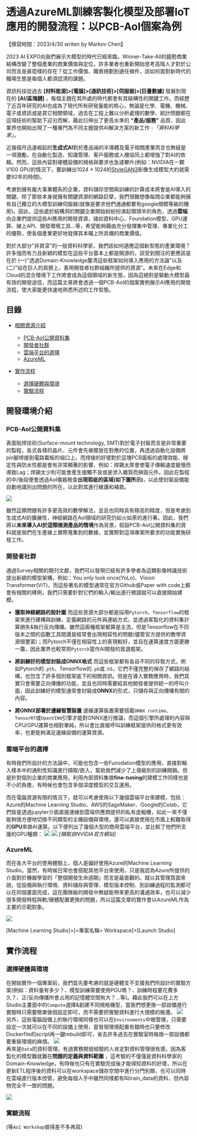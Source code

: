 # 透過AzureML訓練客製化模型及部署IoT應用的開發流程：以PCB-AoI個案為例


【撰寫時間：2023/4/30 writen by Markov Chen】

2023 AI EXPO向我們展示大模型的時代已經來臨，Winner-Take-All的趨勢商業結構改變了整個產業的商業價值與定位，許多業者也重新開始思考高階人才對於公司而言是甚麼樣的存在？從工作價值、職責規劃到適任條件，該如何面對新時代的職場生態是每個人都須認清的課題。

資訊科技從過去 **[材料能源]>[電腦]>[通訊技術]>[伺服器]>[巨量數據]** 發展到現在的 **[AI/區塊鏈]** ，每個主題在其所處的時代都會有其結構性的關鍵工作。而經歷了近百年研究的AI也成為了現代所有研發量能的核心，無論是化學、電機、機械、電子或資訊或是其它相關領域，過去在工程上難以分析處理的數學、統計問題都在這項技術的幫助下迎刃而解，藉此衍伸出了更高水準的 **"產品/服務"** 品質，因此業界也開始出現了一種專門為不同主題提供AI解決方案的新工作 -*「資料科學家」*。

近幾個月迅速崛起的**生成式AI**對於產品端的半導體及電子相關產業而言也無疑是一項激勵，在自動化製造、知識管理、客戶服務或人機協同上都增強了對AI的依賴。然而，這些內容對硬體設備的規格與要求也急遽攀升(例如：NVIDIA在一顆V100 GPU的情況下，要訓練出1024 * 1024的[StyleGAN3](https://nvlabs-fi-cdn.nvidia.com/stylegan3/stylegan3-paper.pdf)影像生成模型大約就需要92年的時間)。

考慮到擁有龐大事業體系的企業，資料儲存空間與訓練的計算成本將會是AI導入的關鍵。除了那些本身就擁有關鍵資源的網路巨擘，我們很難想像每間企業都能夠擁有自己獨立的大模型訓練伺服器(就像是要求他們通通都要有google規模等級的機房)。因此，這些處於結構洞的關鍵企業開始紛紛扮演起領頭羊的角色，透過**雲端**向企業們提供這些AI應用的開發資源，諸如資料中心、Foundation模型、GPU運算、線上API、開發環境工具...等，希望能夠藉由充分發揮集中管理、專業化分工的優勢，使各個產業更好地發揮其本職上所具備的商業價值。

對於大部分"非資深"的一般資料科學家，我們該如何適應這個新型態的產業環境？許多強而有力且新穎的模型在這些平台基本上都是開源的，該受到關注的更應該是在於 (一)"透過Domain-Knowledge釐清這些框架如何導入應用的方法論"以及 (二)"站在巨人的肩膀上，善用開發者社群組織所提供的資源"。未來在Edge和Cloud的混合環境下工作將會成為這個領域的新生態，因為這絕對是驅動大模型最有效的開發途徑，而這篇文章將會透過一個PCB-AoI的個案實例展示AI應用的開發流程，使大家能更快速地熟悉所述的工作型態。

## 目錄

- [相關資源介紹](#)
    - [PCB-AoI公開資料集](#)
    - [開發者社群](#)
    - [雲端平台的選擇](#)
    - [AzureML](#)

- [實作流程](#)
    - [選擇硬體與環境](#)
    - [實驗流程](#)

## 開發環境介紹
### PCB-AoI公開資料集
表面貼焊技術(Surface-mount technology, SMT)對於電子封裝而言是非常重要的製程，各式各樣的晶片、元件會先被擺放在對應的位置，再透過自動化設備將pin腳焊接到電路載板的端口上。而焊接的好壞對於這塊PCB面板的處理效能、穩定性與防水性都是會有非常顯著的影響，例如：焊錫太厚會使電子傳輸速度變慢而導致Lag；焊錫太少則可能會產生接觸不良或是滲入雜質而損毀元件。因此在製程的中/後段便會透過AoI儀器檢查**出現瑕疵的區域(如下圖所示)**，以此使封裝設備能自動地識別出問題的所在，以此對其進行維護和補救。

![](https://i.imgur.com/fXKB5cH.jpg)

雖然這類問題有許多更高效的數學解法，並且也同時具有極高的精度，但是考慮到生成式AI的擴展性，神經網路在AoI領域的研究仍如火如荼的進行著。因此，我們將以**未來導入AI於這類檢測產品的情境**作為背景，假設PCB-AoI公開資料集的資料就是我們在生產線上實際蒐集到的數據，並實際對這項專案所要求的功能實施研發工作。


### 開發者社群
通過Survey相關的期刊文獻，我們可以發現已經有許多學者為這類影像辨識技術提出新穎的模型架構，例如：You only look once(YoLo)、Vision Transformer(ViT)，而這些著名的模型通常在官方Github或Paper with code上都會有相關的釋例，我們只需要針對它們的輸入/輸出進行微調就可以直接開始建模。

* **獲取神經網路的設計圖**
而這些資源大部分都是採用`Pytorch`、`Tensorflow`的框架來進行建構與訓練，定義網路的元件與連結方式，並透過客製化的資料集計算損失&執行反向傳播。雖然這兩種框架都算是主流，但是Tensorflow在不同版本之間的函數工具間還是經常會出現相容性的問題(儘管官方提供的教學資源很豐富)；而Pytorch不僅在相容性上的表現較好，並且在運算速度方面更勝一籌，因此業界也較常把`Pytorch`當作AI開發的首選框架。

* **將訓練好的模型封裝成ONNX格式**
而這些框架都有各自不同的存取方式，例如Pytorch的`.pth`、Tensorflow的`.pb`或`.h5`，它們不僅完整的保存了網路的結構，也包含了許多個別框架底下的相關資訊。但是在導入實務應用時，我們其實只會需要正向傳播的功能，並且也同時需要給其他開發者提供統一的呼叫介面，因此訓練好的模型通常會封裝成**ONNX**的形式，只儲存與正向傳播有關的內容。

* **將ONNX部署於邊緣智慧裝置**
邊緣運算裝置需要搭載`ONNX runtime`、`TensorRT`或`OpenVINO`引擎才能對ONNX進行推論，而這個引擎所處理的內容與CPU/GPU運算也相對單純，所以會比直接呼叫訓練框架提供的格式更有效率，也更能夠滿足邊緣設備的運算資源。

### 雲端平台的選擇

有時我們所設計的方法論中，可能也包含一些Funodation模型的應用，直接對輸入樣本中的通則性知識進行擷取/嵌入，幫助我們減少了上億級別的訓練開銷。但是針對個別企業的商業應用，利用內部資料集做**fine-tuning**的建模工作同樣也是不小的負擔，有時候也會包含多個深度模型的交互運用。

而在電腦資源有限的情況下，就可以考慮使用以下幾個雲端平台來建模，包括：Azure的Machine Learning Studio、AWS的SageMaker、Google的Colab，它們皆是透過jupyter介面直接連線到雲端供應商提供的私有虛擬機，如此一來不僅能夠很方便地切換不同類型的主機設備與環境，還可以直接使用在市面上較難取得的**GPU**來做AI運算。以下便列出了幾個大型的商用雲端平台，並比較了他們所支援的GPU種類：
![](https://i.imgur.com/CJoI8uZ.png)
![](https://i.imgur.com/xJ3jZdA.png)
*[擷取自NVIDIA官方網站]*

### AzureML 
而在各大平台的使用體驗上，個人是偏好使用Azure的Machine Learning Studio。當然，有時候日常也會搭配其他平台來使用，只是我認為Azure所提供的介面對於機器學習的「整個開發生命週期」而言是最直觀的。就以其管理頁面來說，從設備與執行環境、資料儲存與管理、模型版本控制、到訓練過程的監測都可以在同個畫面完成，這在團隊級的開發中無疑能帶來更高的溝通效率，也可以減少很多開發時程與軟/硬體配置更換的問題，所以這篇文章的實作會以AzureML作為主要的示範對象。

![](https://i.imgur.com/hEAFTb5.png)

[Machine Learning Studio]>[<專案名稱> Workspace]>[Launch Studio]

## 實作流程
### 選擇硬體與環境
在開始實作一個專案前，我們首先要考慮的就是硬體支不支援我們所設計的實驗方案(例如：資料量有多少？、模型訓練需要使用PGU嗎？、訓練時程要花費多久？、正/反向傳播所會占用的記憶體空間有大？...等)。藉此我們可以在上方Studio主畫面中的`Compute`選擇&創建不同規格機型，當我們想更換一部設備進行實驗時只需要簡單做個設定即可，而不需要把實驗資料進行大規模的搬遷。
![](https://i.imgur.com/85hsOgr.png)<br>
另外，這些電腦設備上的執行環境同樣也可以在`Environments`中做管理，只需要設定一次就可以在不同的設備上使用，當發現環境配置有錯時也只要修改Dockerfile的script再一鍵rebuild即可，省去許多過去在實驗室時每換一部設備都要重裝環境的麻煩。
![](https://i.imgur.com/OKu0E5Q.png)<br>
再來是`Data`的資料管理，有過實務開發經驗的人肯定對資料管理很有感，因為客製化的模型難就難在**問題的定義與資料範圍** ，這考驗的不僅僅是資料科學家的Domain-Knowledge，有時候也只有在實驗完成後才能得知資料的好壞，所以在更新ETL程序後的資料可以在workspace儲存空間中進行分門別類，也可以同時在雲端進行版本控管，避免每個人手中雖然同樣都有叫train_data的資料，但內容物完全不一致的問題。

![](https://i.imgur.com/tjLWhHw.png)

### 實驗流程
(等`AoI Workshop`做得差不多再寫)
